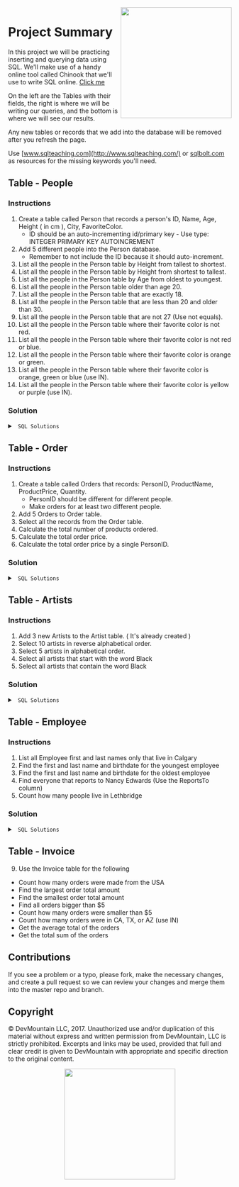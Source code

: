 <img src="https://devmounta.in/img/logowhiteblue.png" width="250" align="right">

# Project Summary

In this project we will be practicing inserting and querying data using SQL. We'll make use of a handy online tool called Chinook that we'll use to write SQL online. <a href="http://jxs.me/chinook-web/">Click me</a>

On the left are the Tables with their fields, the right is where we will be writing our queries, and the bottom is where we will see our results.  

Any new tables or records that we add into the database will be removed after you refresh the page.

Use [www.sqlteaching.com](http://www.sqlteaching.com/) or [sqlbolt.com](http://sqlbolt.com/) as resources for the missing keywords you'll need.

## Table - People

### Instructions
1. Create a table called Person that records a person's ID, Name, Age, Height ( in cm ), City, FavoriteColor. 
    * ID should be an auto-incrementing id/primary key - Use type: INTEGER PRIMARY KEY AUTOINCREMENT
2. Add 5 different people into the Person database. 
    * Remember to not include the ID because it should auto-increment.
3. List all the people in the Person table by Height from tallest to shortest.
4. List all the people in the Person table by Height from shortest to tallest.
5. List all the people in the Person table by Age from oldest to youngest.
6. List all the people in the Person table older than age 20.
7. List all the people in the Person table that are exactly 18.
8. List all the people in the Person table that are less than 20 and older than 30.
9. List all the people in the Person table that are not 27 (Use not equals).
10. List all the people in the Person table where their favorite color is not red.
11. List all the people in the Person table where their favorite color is not red or blue.
12. List all the people in the Person table where their favorite color is orange or green.
13. List all the people in the Person table where their favorite color is orange, green or blue (use IN).
14. List all the people in the Person table where their favorite color is yellow or purple (use IN).

### Solution

<details>

<summary> <code> SQL Solutions </code> </summary>

<details>

<summary> <code> #1 </code> </summary>

```sql
CREATE TABLE Person ( ID INTEGER PRIMARY KEY AUTOINCREMENT, Name string, Age integer, Height integer, City string, FavoriteColor string );
```

</details>

<details>

<summary> <code> #2 </code> </summary>

```sql
INSERT INTO Person ( Name, Age, Height, City, FavoriteColor ) VALUES ( "First Last", 21, 182, "City", "Color" );
```

</details>

<details>

<summary> <code> #3 </code> </summary>

```sql
SELECT * FROM Person ORDER BY Height DESC;
```

</details>

<details>

<summary> <code> #4 </code> </summary>

```sql
SELECT * FROM Person ORDER BY Height ASC;
```

</details>

<details>

<summary> <code> #5 </code> </summary>

```sql
SELECT * FROM Person ORDER BY Age DESC;
```

</details>

<details>

<summary> <code> #6 </code> </summary>

```sql
SELECT * FROM Person WHERE Age > 20;
```

</details>

<details>

<summary> <code> #7 </code> </summary>

```sql
SELECT * FROM Person WHERE Age = 18;
```

</details>

<details>

<summary> <code> #8 </code> </summary>

```sql
SELECT * FROM Person WHERE Age < 20 OR Age > 30;
```

</details>

<details>

<summary> <code> #9 </code> </summary>

```sql
SELECT * FROM Person WHERE Age != 27;
```

</details>

<details>

<summary> <code> #10 </code> </summary>

```sql
SELECT * FROM Person WHERE FavoriteColor != "red";
```

</details>

<details>

<summary> <code> #11 </code> </summary>

```sql
SELECT * FROM Person WHERE FavoriteColor != "red" OR FavoriteColor != "blue";
```

</details>

<details>

<summary> <code> #12 </code> </summary>

```sql
SELECT * FROM Person WHERE FavoriteColor = "orange" OR FavoriteColor = "green";
```

</details>

<details>

<summary> <code> #13 </code> </summary>

```sql
SELECT * FROM Person WHERE FavoriteColor IN ( "orange", "green", "blue" );
```

</details>

<details>

<summary> <code> #14 </code> </summary>

```sql
SELECT * FROM Person WHERE FavoriteColor IN ( "yellow", "purple" )
```

</details>

</details>

## Table - Order

### Instructions

1. Create a table called Orders that records: PersonID, ProductName, ProductPrice, Quantity.
    * PersonID should be different for different people.
    * Make orders for at least two different people.
2. Add 5 Orders to Order table.
3. Select all the records from the Order table.
4. Calculate the total number of products ordered.
5. Calculate the total order price.
6. Calculate the total order price by a single PersonID.

### Solution

<details>

<summary> <code> SQL Solutions </code> </summary>

<details>

<summary> <code> #1 </code> </summary>

```sql
CREATE TABLE Orders ( PersonID integer, ProductName string, ProductPrice float, Quantity integer );
```

</details>

<details>

<summary> <code> #2 </code> </summary>

```sql
INSERT INTO Orders ( PersonID, ProductName, ProductPrice, Quantity ) VALUES ( 0, "Product", 12.50, 2 );
```

</details>

<details>

<summary> <code> #3 </code> </summary>

```sql
SELECT * FROM Orders;
```

</details>

<details>

<summary> <code> #4 </code> </summary>

```sql
SELECT SUM(Quantity) FROM Orders;
```

</details>

<details>

<summary> <code> #5 </code> </summary>

```sql
SELECT SUM(ProductPrice) FROM Orders;
```

</details>

<details>

<summary> <code> #6 </code> </summary>

```sql
/* The value of PersonID depends on what IDs you used. Use a valid ID from your table */
SELECT SUM(ProductPrice) FROM Orders WHERE PersonID = 0;
```

</details>

</details>

## Table - Artists

### Instructions

1. Add 3 new Artists to the Artist table. ( It's already created )
2. Select 10 artists in reverse alphabetical order.
3. Select 5 artists in alphabetical order.
4. Select all artists that start with the word Black
5. Select all artists that contain the word Black

### Solution 

<details>

<summary> <code> SQL Solutions </code> </summary>

<details>

<summary> <code> #1 </code> </summary>

```sql
INSERT INTO Artist ( Name ) VALUES ( 'artist name' );
```

</details>

<details>

<summary> <code> #2 </code> </summary>

```sql
SELECT * FROM Artist ORDER BY Name Desc LIMIT 10;
```

</details>

<details>

<summary> <code> #3 </code> </summary>

```sql
SELECT * FROM Artist ORDER BY Name ASC LIMIT 5;
```

</details>

<details>

<summary> <code> #4 </code> </summary>

```sql
SELECT * FROM Artist WHERE Name LIKE 'Black%';
```

</details>

<details>

<summary> <code> #5 </code> </summary>

```sql
SELECT * FROM Artist WHERE Name LIKE '%Black%';
```

</details>

</details>

## Table - Employee

### Instructions

1. List all Employee first and last names only that live in Calgary
2. Find the first and last name and birthdate for the youngest employee
3. Find the first and last name and birthdate for the oldest employee
4. Find everyone that reports to Nancy Edwards (Use the ReportsTo column)
5. Count how many people live in Lethbridge

### Solution

<details>

<summary> <code> SQL Solutions </code> </summary>

<details>

<summary> <code> #1 </code> </summary>

```sql
SELECT LastName, FirstName FROM Employee WHERE City = "Calgary";
```

</details>

<details>

<summary> <code> #2 </code> </summary>

```sql
SELECT FirstName, LastName, Min(BirthDate) FROM Employee;
```

</details>

<details>

<summary> <code> #3 </code> </summary>

```sql
SELECT FirstName, LastName, Max(BirthDate) FROM Employee;
```

</details>

<details>

<summary> <code> #4 </code> </summary>

```sql
SELECT * FROM Employee WHERE ReportsTo = 2;
```

</details>

<details>

<summary> <code> #5 </code> </summary>

```sql
SELECT COUNT(*) FROM Employee WHERE City = "Lethbridge";
```

</details>

</details>

## Table - Invoice 
9. Use the Invoice table for the following

* Count how many orders were made from the USA
* Find the largest order total amount
* Find the smallest order total amount
* Find all orders bigger than $5
* Count how many orders were smaller than $5
* Count how many orders were in CA, TX, or AZ (use IN)
* Get the average total of the orders
* Get the total sum of the orders

## Contributions

If you see a problem or a typo, please fork, make the necessary changes, and create a pull request so we can review your changes and merge them into the master repo and branch.

## Copyright

© DevMountain LLC, 2017. Unauthorized use and/or duplication of this material without express and written permission from DevMountain, LLC is strictly prohibited. Excerpts and links may be used, provided that full and clear credit is given to DevMountain with appropriate and specific direction to the original content.

<p align="center">
<img src="https://devmounta.in/img/logowhiteblue.png" width="250">
</p>

